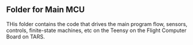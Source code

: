 ## Folder for Main MCU

THis folder contains the code that drives the main program flow, sensors, controls, finite-state machines, etc on the Teensy on the Flight Computer Board on TARS.
